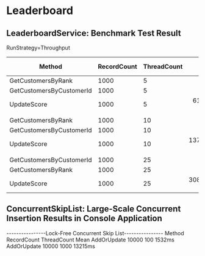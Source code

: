 # Leaderboard
## LeaderboardService: Benchmark Test Result
RunStrategy=Throughput

| Method                   | RecordCount | ThreadCount | Mean           | Error         | StdDev        | Ratio | RatioSD | Rank | Allocated  | Alloc Ratio |
|------------------------- |------------ |------------ |---------------:|--------------:|--------------:|------:|--------:|-----:|-----------:|------------:|
| GetCustomersByRank       | 1000        | 5           |       1.994 us |     0.0398 us |     0.0686 us | 0.000 |    0.00 |    1 |      994 B |       0.000 |
| GetCustomersByCustomerId | 1000        | 5           |       2.430 us |     0.0386 us |     0.0361 us | 0.000 |    0.00 |    2 |     1360 B |       0.000 |
| UpdateScore              | 1000        | 5           |  61,219.103 us | 1,215.1591 us | 2,096.0900 us | 1.001 |    0.05 |    3 |  8375378 B |       1.000 |
|                          |             |             |                |               |               |       |         |      |            |             |
| GetCustomersByRank       | 1000        | 10          |       3.449 us |     0.0390 us |     0.0365 us | 0.000 |    0.00 |    1 |     1866 B |       0.000 |
| GetCustomersByCustomerId | 1000        | 10          |       3.877 us |     0.0774 us |     0.0979 us | 0.000 |    0.00 |    2 |     2599 B |       0.000 |
| UpdateScore              | 1000        | 10          | 137,417.410 us | 2,727.0531 us | 3,732.8214 us | 1.001 |    0.04 |    3 | 16750786 B |       1.000 |
|                          |             |             |                |               |               |       |         |      |            |             |
| GetCustomersByCustomerId | 1000        | 25          |       9.289 us |     0.1822 us |     0.2238 us | 0.000 |    0.00 |    1 |     6311 B |       0.000 |
| GetCustomersByRank       | 1000        | 25          |       9.775 us |     0.1558 us |     0.1458 us | 0.000 |    0.00 |    1 |     4486 B |       0.000 |
| UpdateScore              | 1000        | 25          | 308,547.437 us | 6,065.4112 us | 8,097.1504 us | 1.001 |    0.04 |    2 | 41861704 B |       1.000 |

## ConcurrentSkipList: Large-Scale Concurrent Insertion Results in Console Application
----------------Lock-Free Concurrent Skip List----------------
Method       RecordCount    ThreadCount   Mean
AddOrUpdate  10000          100           1532ms
AddOrUpdate  10000          1000          13215ms
